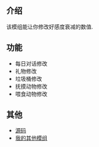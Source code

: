 ## 介绍

该模组能让你修改好感度衰减的数值.

## 功能

- 每日对话修改
- 礼物修改
- 垃圾桶修改
- 抚摸动物修改
- 喂食动物修改

## 其他

- [源码](https://github.com/weizinai/StardewValleyMods)
- [我的其他模组](https://next.nexusmods.com/profile/weizinai/mods?gameId=1303)
